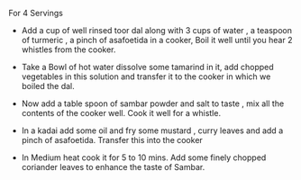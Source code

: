 For 4 Servings

- Add a cup of well rinsed toor dal along with 3 cups of water , a teaspoon of turmeric , a pinch of asafoetida in a cooker, Boil it well until you hear 2 whistles from the cooker.

- Take a Bowl of hot water dissolve some tamarind in it, add chopped vegetables in this solution and transfer it to the cooker in which we boiled the dal.

- Now add a table spoon of sambar powder and salt to taste , mix all the contents of the cooker well. Cook it well for a whistle.

- In a kadai add some oil and fry some mustard , curry leaves and add a pinch of asafoetida. Transfer this into the cooker

- In Medium heat cook it for 5 to 10 mins. Add some finely chopped coriander leaves to enhance the taste of Sambar.
